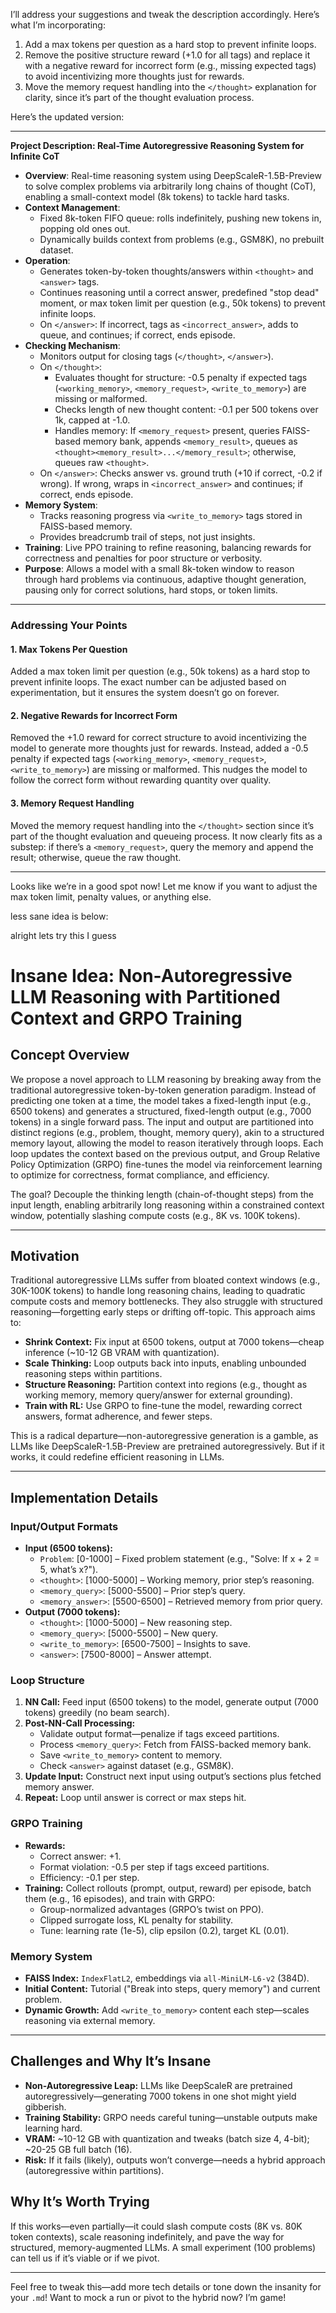 I’ll address your suggestions and tweak the description accordingly. Here’s what I’m incorporating:
1. Add a max tokens per question as a hard stop to prevent infinite loops.
2. Remove the positive structure reward (+1.0 for all tags) and replace it with a negative reward for incorrect form (e.g., missing expected tags) to avoid incentivizing more thoughts just for rewards.
3. Move the memory request handling into the `</thought>` explanation for clarity, since it’s part of the thought evaluation process.

Here’s the updated version:

---

**Project Description: Real-Time Autoregressive Reasoning System for Infinite CoT**

- **Overview**: Real-time reasoning system using DeepScaleR-1.5B-Preview to solve complex problems via arbitrarily long chains of thought (CoT), enabling a small-context model (8k tokens) to tackle hard tasks.
- **Context Management**:
  - Fixed 8k-token FIFO queue: rolls indefinitely, pushing new tokens in, popping old ones out.
  - Dynamically builds context from problems (e.g., GSM8K), no prebuilt dataset.
- **Operation**:
  - Generates token-by-token thoughts/answers within `<thought>` and `<answer>` tags.
  - Continues reasoning until a correct answer, predefined "stop dead" moment, or max token limit per question (e.g., 50k tokens) to prevent infinite loops.
  - On `</answer>`: If incorrect, tags as `<incorrect_answer>`, adds to queue, and continues; if correct, ends episode.
- **Checking Mechanism**:
  - Monitors output for closing tags (`</thought>`, `</answer>`).
  - On `</thought>`:
    - Evaluates thought for structure: -0.5 penalty if expected tags (`<working_memory>`, `<memory_request>`, `<write_to_memory>`) are missing or malformed.
    - Checks length of new thought content: -0.1 per 500 tokens over 1k, capped at -1.0.
    - Handles memory: If `<memory_request>` present, queries FAISS-based memory bank, appends `<memory_result>`, queues as `<thought><memory_result>...</memory_result>`; otherwise, queues raw `<thought>`.
  - On `</answer>`: Checks answer vs. ground truth (+10 if correct, -0.2 if wrong). If wrong, wraps in `<incorrect_answer>` and continues; if correct, ends episode.
- **Memory System**:
  - Tracks reasoning progress via `<write_to_memory>` tags stored in FAISS-based memory.
  - Provides breadcrumb trail of steps, not just insights.
- **Training**: Live PPO training to refine reasoning, balancing rewards for correctness and penalties for poor structure or verbosity.
- **Purpose**: Allows a model with a small 8k-token window to reason through hard problems via continuous, adaptive thought generation, pausing only for correct solutions, hard stops, or token limits.

---

### Addressing Your Points

#### 1. Max Tokens Per Question
Added a max token limit per question (e.g., 50k tokens) as a hard stop to prevent infinite loops. The exact number can be adjusted based on experimentation, but it ensures the system doesn’t go on forever.

#### 2. Negative Rewards for Incorrect Form
Removed the +1.0 reward for correct structure to avoid incentivizing the model to generate more thoughts just for rewards. Instead, added a -0.5 penalty if expected tags (`<working_memory>`, `<memory_request>`, `<write_to_memory>`) are missing or malformed. This nudges the model to follow the correct form without rewarding quantity over quality.

#### 3. Memory Request Handling
Moved the memory request handling into the `</thought>` section since it’s part of the thought evaluation and queueing process. It now clearly fits as a substep: if there’s a `<memory_request>`, query the memory and append the result; otherwise, queue the raw thought.

---

Looks like we’re in a good spot now! Let me know if you want to adjust the max token limit, penalty values, or anything else.


less sane idea is below:



alright lets try this I guess


# Insane Idea: Non-Autoregressive LLM Reasoning with Partitioned Context and GRPO Training

## Concept Overview
We propose a novel approach to LLM reasoning by breaking away from the traditional autoregressive token-by-token generation paradigm. Instead of predicting one token at a time, the model takes a fixed-length input (e.g., 6500 tokens) and generates a structured, fixed-length output (e.g., 7000 tokens) in a single forward pass. The input and output are partitioned into distinct regions (e.g., problem, thought, memory query), akin to a structured memory layout, allowing the model to reason iteratively through loops. Each loop updates the context based on the previous output, and Group Relative Policy Optimization (GRPO) fine-tunes the model via reinforcement learning to optimize for correctness, format compliance, and efficiency.

The goal? Decouple the thinking length (chain-of-thought steps) from the input length, enabling arbitrarily long reasoning within a constrained context window, potentially slashing compute costs (e.g., 8K vs. 100K tokens).

---

## Motivation
Traditional autoregressive LLMs suffer from bloated context windows (e.g., 30K-100K tokens) to handle long reasoning chains, leading to quadratic compute costs and memory bottlenecks. They also struggle with structured reasoning—forgetting early steps or drifting off-topic. This approach aims to:
- **Shrink Context:** Fix input at 6500 tokens, output at 7000 tokens—cheap inference (~10-12 GB VRAM with quantization).
- **Scale Thinking:** Loop outputs back into inputs, enabling unbounded reasoning steps within partitions.
- **Structure Reasoning:** Partition context into regions (e.g., thought as working memory, memory query/answer for external grounding).
- **Train with RL:** Use GRPO to fine-tune the model, rewarding correct answers, format adherence, and fewer steps.

This is a radical departure—non-autoregressive generation is a gamble, as LLMs like DeepScaleR-1.5B-Preview are pretrained autoregressively. But if it works, it could redefine efficient reasoning in LLMs.

---

## Implementation Details
### Input/Output Formats
- **Input (6500 tokens):**
  - `Problem`: [0-1000] – Fixed problem statement (e.g., "Solve: If x + 2 = 5, what’s x?").
  - `<thought>`: [1000-5000] – Working memory, prior step’s reasoning.
  - `<memory_query>`: [5000-5500] – Prior step’s query.
  - `<memory_answer>`: [5500-6500] – Retrieved memory from prior query.
- **Output (7000 tokens):**
  - `<thought>`: [1000-5000] – New reasoning step.
  - `<memory_query>`: [5000-5500] – New query.
  - `<write_to_memory>`: [6500-7500] – Insights to save.
  - `<answer>`: [7500-8000] – Answer attempt.

### Loop Structure
1. **NN Call:** Feed input (6500 tokens) to the model, generate output (7000 tokens) greedily (no beam search).
2. **Post-NN-Call Processing:**
   - Validate output format—penalize if tags exceed partitions.
   - Process `<memory_query>`: Fetch from FAISS-backed memory bank.
   - Save `<write_to_memory>` content to memory.
   - Check `<answer>` against dataset (e.g., GSM8K).
3. **Update Input:** Construct next input using output’s sections plus fetched memory answer.
4. **Repeat:** Loop until answer is correct or max steps hit.

### GRPO Training
- **Rewards:**
  - Correct answer: +1.
  - Format violation: -0.5 per step if tags exceed partitions.
  - Efficiency: -0.1 per step.
- **Training:** Collect rollouts (prompt, output, reward) per episode, batch them (e.g., 16 episodes), and train with GRPO:
  - Group-normalized advantages (GRPO’s twist on PPO).
  - Clipped surrogate loss, KL penalty for stability.
  - Tune: learning rate (1e-5), clip epsilon (0.2), target KL (0.01).

### Memory System
- **FAISS Index:** `IndexFlatL2`, embeddings via `all-MiniLM-L6-v2` (384D).
- **Initial Content:** Tutorial ("Break into steps, query memory") and current problem.
- **Dynamic Growth:** Add `<write_to_memory>` content each step—scales reasoning via external memory.

---

## Challenges and Why It’s Insane
- **Non-Autoregressive Leap:** LLMs like DeepScaleR are pretrained autoregressively—generating 7000 tokens in one shot might yield gibberish.
- **Training Stability:** GRPO needs careful tuning—unstable outputs make learning hard.
- **VRAM:** ~10-12 GB with quantization and tweaks (batch size 4, 4-bit); ~20-25 GB full batch (16).
- **Risk:** If it fails (likely), outputs won’t converge—needs a hybrid approach (autoregressive within partitions).

## Why It’s Worth Trying
If this works—even partially—it could slash compute costs (8K vs. 80K token contexts), scale reasoning indefinitely, and pave the way for structured, memory-augmented LLMs. A small experiment (100 problems) can tell us if it’s viable or if we pivot.

---

Feel free to tweak this—add more tech details or tone down the insanity for your `.md`! Want to mock a run or pivot to the hybrid now? I’m game!